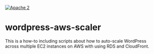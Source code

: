 [![Apache 2](http://img.shields.io/badge/license-Apache%202-blue.svg)](http://www.apache.org/licenses/LICENSE-2.0)

# wordpress-aws-scaler

This is a how-to including scripts about how to auto-scale WordPress across multiple EC2 instances on AWS with using RDS and CloudFront.
